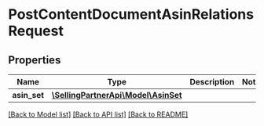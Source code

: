 # PostContentDocumentAsinRelationsRequest

## Properties
Name | Type | Description | Notes
------------ | ------------- | ------------- | -------------
**asin_set** | [**\SellingPartnerApi\Model\AsinSet**](AsinSet.md) |  | 

[[Back to Model list]](../README.md#documentation-for-models) [[Back to API list]](../README.md#documentation-for-api-endpoints) [[Back to README]](../README.md)


